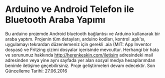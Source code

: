 ﻿# Arduino ve Android Telefon ile Bluetooth Araba Yapımı
Bu arduino projemde Android bluetooth bağlantısı ve Arduino kullanarak bir araba yaptım. 
Projenin tüm detayları, arduino kodları, kontrol .apk'sı, uygulamayı tekrardan düzenlemeniz için gerekli .aia (MIT: App Inventor dosyası) ve Fritzing çizimi dosyalar içerisinde mevcuttur.
Herhangi bir hata ve sorununuz hakkında http://herenkeskin.com/iletisim adresindeki mail adresinden veya yine aynı sayfada yer alan sosyal medya hesaplarımdan benimle iletişime geçebilirsiniz.
Proje geliştirmeleri devam edecektir.
Son Güncelleme Tarihi: 27.06.2016